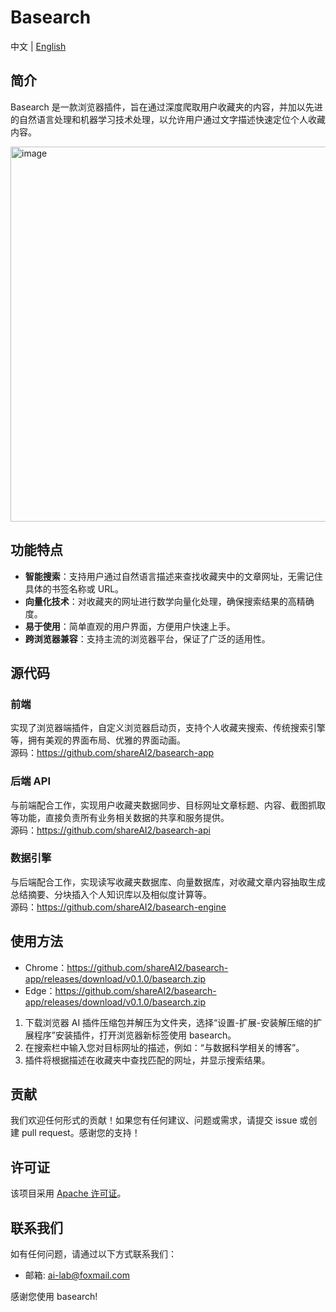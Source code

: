 # Basearch

中文 | [English](README.en.md)

## 简介

Basearch 是一款浏览器插件，旨在通过深度爬取用户收藏夹的内容，并加以先进的自然语言处理和机器学习技术处理，以允许用户通过文字描述快速定位个人收藏内容。

<img width="600" alt="image" src="https://github.com/user-attachments/assets/d81fe67f-674c-47e9-b883-5cf7d5397042">

## 功能特点

- **智能搜索**：支持用户通过自然语言描述来查找收藏夹中的文章网址，无需记住具体的书签名称或 URL。
- **向量化技术**：对收藏夹的网址进行数学向量化处理，确保搜索结果的高精确度。
- **易于使用**：简单直观的用户界面，方便用户快速上手。
- **跨浏览器兼容**：支持主流的浏览器平台，保证了广泛的适用性。

## 源代码

### 前端

实现了浏览器端插件，自定义浏览器启动页，支持个人收藏夹搜索、传统搜索引擎等，拥有美观的界面布局、优雅的界面动画。  
源码：https://github.com/shareAI2/basearch-app

### 后端 API

与前端配合工作，实现用户收藏夹数据同步、目标网址文章标题、内容、截图抓取等功能，直接负责所有业务相关数据的共享和服务提供。  
源码：https://github.com/shareAI2/basearch-api

### 数据引擎

与后端配合工作，实现读写收藏夹数据库、向量数据库，对收藏文章内容抽取生成总结摘要、分块插入个人知识库以及相似度计算等。  
源码：https://github.com/shareAI2/basearch-engine

## 使用方法

- Chrome：https://github.com/shareAI2/basearch-app/releases/download/v0.1.0/basearch.zip
- Edge：https://github.com/shareAI2/basearch-app/releases/download/v0.1.0/basearch.zip

1. 下载浏览器 AI 插件压缩包并解压为文件夹，选择“设置-扩展-安装解压缩的扩展程序”安装插件，打开浏览器新标签使用 basearch。
2. 在搜索栏中输入您对目标网址的描述，例如：“与数据科学相关的博客”。
3. 插件将根据描述在收藏夹中查找匹配的网址，并显示搜索结果。

## 贡献

我们欢迎任何形式的贡献！如果您有任何建议、问题或需求，请提交 issue 或创建 pull request。感谢您的支持！

## 许可证

该项目采用 [Apache 许可证](LICENSE)。

## 联系我们

如有任何问题，请通过以下方式联系我们：

- 邮箱: ai-lab@foxmail.com

感谢您使用 basearch!
